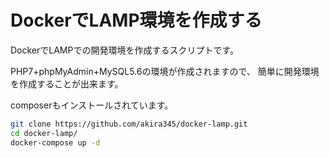 DockerでLAMP環境を作成する
====

DockerでLAMPでの開発環境を作成するスクリプトです。

PHP7+phpMyAdmin+MySQL5.6の環境が作成されますので、
簡単に開発環境を作成することが出来ます。

composerもインストールされています。
```bash
git clone https://github.com/akira345/docker-lamp.git
cd docker-lamp/
docker-compose up -d
```
